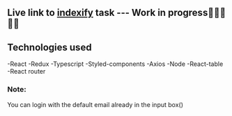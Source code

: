 ## Live link to [indexify](https://indexify-grey.netlify.app/) task --- Work in progress🥳🥳🥳🥳🥳

## Technologies used

-React
-Redux
-Typescript
-Styled-components
-Axios
-Node
-React-table
-React router

### Note:

You can login with the default email already in the input box()
